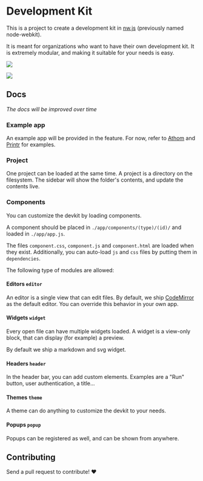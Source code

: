 # Development Kit

This is a project to create a development kit in [nw.js](https://github.com/nwjs/nw.js) (previously named node-webkit).

It is meant for organizations who want to have their own development kit. It is extremely modular, and making it suitable for your needs is easy.

![](https://camo.githubusercontent.com/e994f03c94c5be67ca3113124afcd7133bfa84c7/687474703a2f2f646f776e6c6f6164732e666f726d6964652e636f6d2f63646e2f696d616765732f6465766b69742e706e67)

![](https://camo.githubusercontent.com/47b215e25a9fa0187bb2fa2a25ad0d96a3ed9399/687474703a2f2f646576656c6f706572732e6174686f6d2e6e6c2f696d672f6465766b69742e706e67)

## Docs
_The docs will be improved over time_

### Example app
An example app will be provided in the feature. For now, refer to [Athom](https://github.com/athombv/devkit) and [Printr](https://github.com/PRINTR3D/devkit-app) for examples.

### Project
One project can be loaded at the same time. A project is a directory on the filesystem. The sidebar will show the folder's contents, and update the contents live.

### Components
You can customize the devkit by loading components.

A component should be placed in `./app/components/(type)/(id)/` and loaded in `./app/app.js`.

The files `component.css`, `component.js` and `component.html` are loaded when they exist. Additionally, you can auto-load `js` and `css` files by putting them in `dependencies`.

The following type of modules are allowed:

#### Editors `editor`
An editor is a single view that can edit files. By default, we ship [CodeMirror](https://codemirror.net/) as the default editor. You can override this behavior in your own app.

#### Widgets `widget`
Every open file can have multiple widgets loaded. A widget is a view-only block, that can display (for example) a preview.

By default we ship a markdown and svg widget.

#### Headers `header`
In the header bar, you can add custom elements. Examples are a "Run" button, user authentication, a title...

#### Themes `theme`
A theme can do anything to customize the devkit to your needs.

####  Popups `popup`
Popups can be registered as well, and can be shown from anywhere.

## Contributing
Send a pull request to contribute! ❤